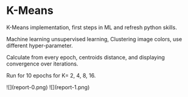# K-Means

<p> K-Means implementation, first steps in ML and refresh python skills.</p>

<p> Machine learning unsupervised learning, Clustering image colors, use different hyper-parameter. </p>

<p> Calculate from every epoch, centroids distance, and displaying convergence over iterations. </p>

<p> Run for 10 epochs for K= 2, 4, 8, 16. </p> 
![](report-0.png) 
![](report-1.png)

